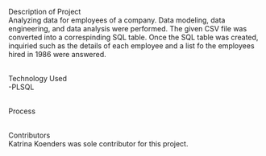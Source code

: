 Description of Project
<br>Analyzing data for employees of a company. Data modeling, data engineering, and data analysis were performed. The given CSV file was converted into a correspinding SQL table. Once the SQL table was created, inquiried such as the details of each employee and a list fo the employees hired in 1986 were answered.

<br>Technology Used
<br>-PLSQL

<br>Process

<br>Contributors
<br>Katrina Koenders was sole contributor for this project. 
